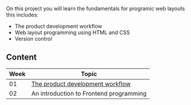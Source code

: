 On this project you will learn the fundamentals for programic web layouts this includes:

* The product development workflow
* Web layout programming using HTML and CSS
* Version control

## Content

Week | Topic
----- | ----
01 | [The product development workflow](https://github.com/magma-labs/MagmaHackers/tree/master/P1-Fundamentals%20on%20Web%20Layout/Week-01)
02 | An introduction to Frontend programming
